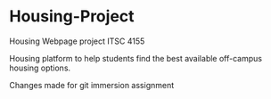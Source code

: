 # Housing-Project
Housing Webpage project ITSC 4155

Housing platform to help students find the best available off-campus housing options.

Changes made for git immersion assignment
